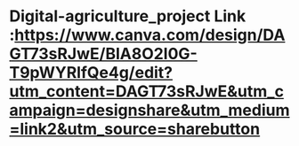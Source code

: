 # Digital-agriculture_project  Link :https://www.canva.com/design/DAGT73sRJwE/BlA8O2I0G-T9pWYRlfQe4g/edit?utm_content=DAGT73sRJwE&utm_campaign=designshare&utm_medium=link2&utm_source=sharebutton
